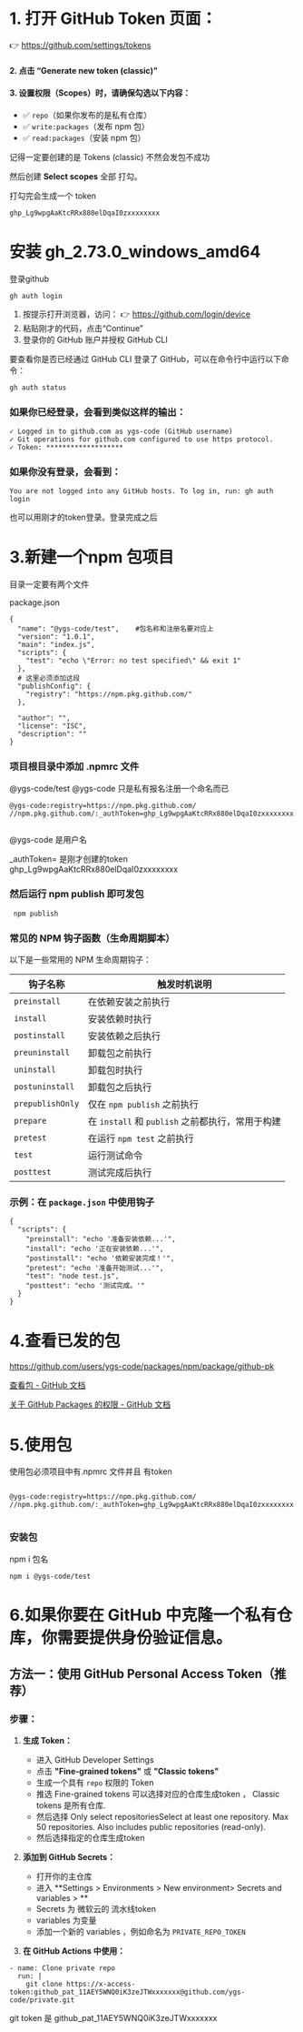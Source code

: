 # 1. 打开 GitHub Token 页面：

👉 https://github.com/settings/tokens

#### 2. 点击 **“Generate new token (classic)”**

#### 3. 设置权限（Scopes）时，请确保勾选以下内容：

- ✅ `repo`（如果你发布的是私有仓库）
- ✅ `write:packages`（发布 npm 包）
- ✅ `read:packages`（安装 npm 包）

记得一定要创建的是          Tokens (classic)  不然会发包不成功

然后创建 **Select scopes**  全部 打勾。

打勾完会生成一个 token

```
ghp_Lg9wpgAaKtcRRx880elDqaI0zxxxxxxxx
```

# 安装 gh_2.73.0_windows_amd64

登录github

```
gh auth login
```

1. 按提示打开浏览器，访问：
   👉 https://github.com/login/device
2. 粘贴刚才的代码，点击“Continue”
3. 登录你的 GitHub 账户并授权 GitHub CLI

要查看你是否已经通过 GitHub CLI 登录了 GitHub，可以在命令行中运行以下命令：

```
gh auth status
```

### 如果你已经登录，会看到类似这样的输出：

```
✓ Logged in to github.com as ygs-code (GitHub username)
✓ Git operations for github.com configured to use https protocol.
✓ Token: *******************
```

### 如果你没有登录，会看到：

```
You are not logged into any GitHub hosts. To log in, run: gh auth login
```

也可以用刚才的token登录。登录完成之后

# 3.新建一个npm 包项目

目录一定要有两个文件

package.json

```
{
  "name": "@ygs-code/test",    #包名称和注册名要对应上
  "version": "1.0.1",
  "main": "index.js",
  "scripts": {
    "test": "echo \"Error: no test specified\" && exit 1"
  },
  # 这里必须添加这段
  "publishConfig": {
    "registry": "https://npm.pkg.github.com/"
  },
  
  "author": "",
  "license": "ISC",
  "description": ""
}

```

### 项目根目录中添加 .npmrc 文件

@ygs-code/test        @ygs-code 只是私有报名注册一个命名而已

```
@ygs-code:registry=https://npm.pkg.github.com/
//npm.pkg.github.com/:_authToken=ghp_Lg9wpgAaKtcRRx880elDqaI0zxxxxxxxx
 
```

@ygs-code 是用户名

_authToken= 是刚才创建的token  ghp_Lg9wpgAaKtcRRx880elDqaI0zxxxxxxxx

### 然后运行   npm publish    即可发包

```
 npm publish  
```

### 常见的 NPM 钩子函数（生命周期脚本）

以下是一些常用的 NPM 生命周期钩子：

| 钩子名称           | 触发时机说明                                         |
| ------------------ | ---------------------------------------------------- |
| `preinstall`     | 在依赖安装之前执行                                   |
| `install`        | 安装依赖时执行                                       |
| `postinstall`    | 安装依赖之后执行                                     |
| `preuninstall`   | 卸载包之前执行                                       |
| `uninstall`      | 卸载包时执行                                         |
| `postuninstall`  | 卸载包之后执行                                       |
| `prepublishOnly` | 仅在 `npm publish` 之前执行                        |
| `prepare`        | 在 `install` 和 `publish` 之前都执行，常用于构建 |
| `pretest`        | 在运行 `npm test` 之前执行                         |
| `test`           | 运行测试命令                                         |
| `posttest`       | 测试完成后执行                                       |

### 示例：在 `package.json` 中使用钩子

```
{
  "scripts": {
    "preinstall": "echo '准备安装依赖...'",
    "install": "echo '正在安装依赖...'",
    "postinstall": "echo '依赖安装完成！'",
    "pretest": "echo '准备开始测试...'",
    "test": "node test.js",
    "posttest": "echo '测试完成。'"
  }
}

```

# 4.查看已发的包

https://github.com/users/ygs-code/packages/npm/package/github-pk

[查看包 - GitHub 文档](https://docs.github.com/zh/packages/learn-github-packages/viewing-packages)

[关于 GitHub Packages 的权限 - GitHub 文档](https://docs.github.com/zh/packages/learn-github-packages/about-permissions-for-github-packages#permissions-for-repository-scoped-packages)

# 5.使用包

使用包必须项目中有.npmrc 文件并且 有token

```

@ygs-code:registry=https://npm.pkg.github.com/
//npm.pkg.github.com/:_authToken=ghp_Lg9wpgAaKtcRRx880elDqaI0zxxxxxxxx
 
```

### 安装包

npm i  包名

```
npm i @ygs-code/test
```



# 6.如果你要在 GitHub 中克隆一个**私有仓库**，你需要提供身份验证信息。





## 方法一：使用 GitHub Personal Access Token（推荐）

### 步骤：

1. **生成 Token：**
   - 进入 GitHub Developer Settings
   - 点击 **"Fine-grained tokens"** 或 **"Classic tokens"**
   - 生成一个具有 `repo` 权限的 Token
   - 推选 Fine-grained tokens 可以选择对应的仓库生成token ，  Classic tokens 是所有仓库.
   - 然后选择 Only select repositoriesSelect at least one repository. Max 50 repositories. Also includes public repositories (read-only).
   - 然后选择指定的仓库生成token
2. **添加到 GitHub Secrets：**
   - 打开你的主仓库
   - 进入 **Settings >  Environments  > New environment> Secrets and variables > **
   - Secrets 为 微软云的 流水线token
   - variables 为变量
   - 添加一个新的 variables ，例如命名为 `PRIVATE_REPO_TOKEN`



1. **在 GitHub Actions 中使用：**

```
- name: Clone private repo
  run: |
    git clone https://x-access-token:github_pat_11AEY5WNQ0iK3zeJTWxxxxxxx@github.com/ygs-code/private.git

```

 git token  是 github_pat_11AEY5WNQ0iK3zeJTWxxxxxxx

